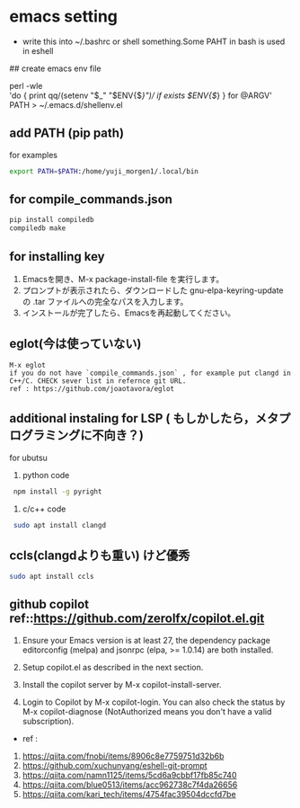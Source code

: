 # emacs setting
- write this into ~/.bashrc or shell something.Some PAHT in bash is used in eshell

\## create emacs env file

perl -wle \
    'do { print qq/(setenv "$_" "$ENV{$_}")/ if exists $ENV{$_} } for @ARGV' \
    PATH > ~/.emacs.d/shellenv.el



## add PATH (pip path)
for examples
```bash
export PATH=$PATH:/home/yuji_morgen1/.local/bin
```

## for compile_commands.json
```bash
pip install compiledb
compiledb make

```

## for installing key

1. Emacsを開き、M-x package-install-file を実行します。
1. プロンプトが表示されたら、ダウンロードした gnu-elpa-keyring-update の .tar ファイルへの完全なパスを入力します。
1. インストールが完了したら、Emacsを再起動してください。

## eglot(今は使っていない)

```
M-x eglot
if you do not have `compile_commands.json` , for example put clangd in C++/C. CHECK sever list in refernce git URL. 
ref : https://github.com/joaotavora/eglot
```      

## additional instaling for LSP ( もしかしたら，メタプログラミングに不向き？)

for ubutsu
 1. python code
```bash
 npm install -g pyright

```
 1. c/c++ code 
```bash
 sudo apt install clangd
```

## ccls(clangdよりも重い) けど優秀

```bash
sudo apt install ccls

```

## github copilot ref::https://github.com/zerolfx/copilot.el.git
1. Ensure your Emacs version is at least 27, the dependency package editorconfig (melpa) and jsonrpc (elpa, >= 1.0.14) are both installed.

1. Setup copilot.el as described in the next section.

1. Install the copilot server by M-x copilot-install-server.

1. Login to Copilot by M-x copilot-login. You can also check the status by M-x copilot-diagnose (NotAuthorized means you don't have a valid subscription).



- ref : 
1. https://qiita.com/fnobi/items/8906c8e7759751d32b6b
1. https://github.com/xuchunyang/eshell-git-prompt
1. https://qiita.com/namn1125/items/5cd6a9cbbf17fb85c740
1. https://qiita.com/blue0513/items/acc962738c7f4da26656
1. https://qiita.com/kari_tech/items/4754fac39504dccfd7be
